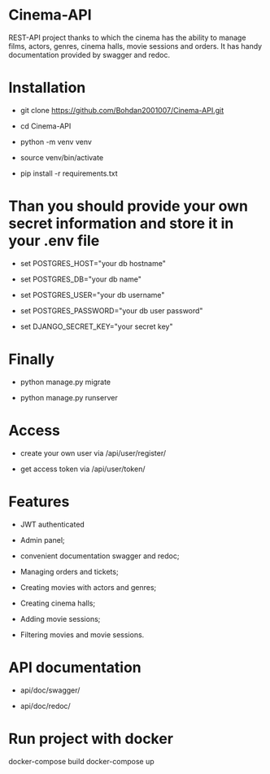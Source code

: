 # Cinema-API

REST-API project thanks to which the cinema has the ability to manage films, actors, genres, cinema halls, movie sessions and orders. It has handy documentation provided by swagger and redoc.

# Installation

- git clone https://github.com/Bohdan2001007/Cinema-API.git

- cd Cinema-API

- python -m venv venv

- source venv/bin/activate

- pip install -r requirements.txt

# Than you should provide your own secret information and store it in your .env file

- set POSTGRES_HOST="your db hostname"

- set POSTGRES_DB="your db name"

- set POSTGRES_USER="your db username"

- set POSTGRES_PASSWORD="your db user password"

- set DJANGO_SECRET_KEY="your secret key"

# Finally

- python manage.py migrate

- python manage.py runserver

# Access

- create your own user via /api/user/register/

- get access token via /api/user/token/

# Features

- JWT authenticated

- Admin panel;

- convenient documentation swagger and redoc;

- Managing orders and tickets;

- Creating movies with actors and genres;

- Creating cinema halls;

- Adding movie sessions;

- Filtering movies and movie sessions.

# API documentation

- api/doc/swagger/

- api/doc/redoc/

# Run project with docker 

docker-compose build
docker-compose up
